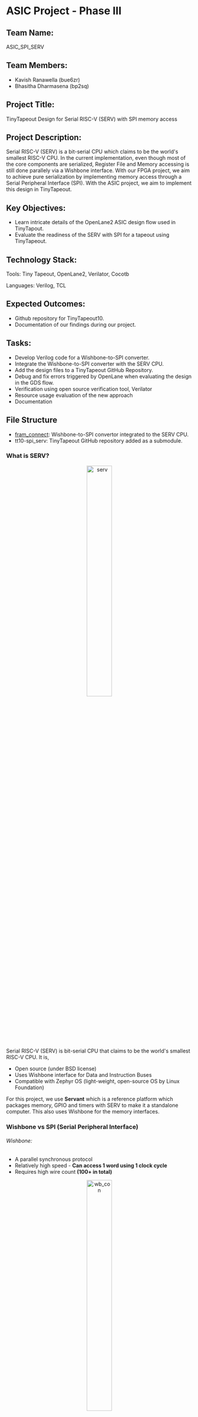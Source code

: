 # ASIC Project - Phase III

## Team Name: 
ASIC_SPI_SERV

## Team Members:
- Kavish Ranawella (bue6zr)
- Bhasitha Dharmasena (bp2sq)

## Project Title:
TinyTapeout Design for Serial RISC-V (SERV) with SPI memory access

## Project Description:
Serial RISC-V (SERV) is a bit-serial CPU which claims to be the world's smallest RISC-V CPU. In the current implementation, even though most of the core components are serialized, Register File and Memory accessing is still done parallely via a Wishbone interface. With our FPGA project, we aim to achieve pure serialization by implementing memory access through a Serial Peripheral Interface (SPI). With the ASIC project, we aim to implement this design in TinyTapeout.

## Key Objectives:
- Learn intricate details of the OpenLane2 ASIC design flow used in TinyTapout.
- Evaluate the readiness of the SERV with SPI for a tapeout using TinyTapeout.


## Technology Stack:
Tools: Tiny Tapeout, OpenLane2, Verilator, Cocotb

Languages: Verilog, TCL


## Expected Outcomes:
- Github repository for TinyTapeout10.
- Documentation of our findings during our project.


## Tasks:
- Develop Verilog code for a Wishbone-to-SPI converter.
- Integrate the Wishbone-to-SPI converter with the SERV CPU.
- Add the design files to a TinyTapeout GitHub Repository.
- Debug and fix errors triggered by OpenLane when evaluating the design in the GDS flow.
- Verification using open source verification tool, Verilator
- Resource usage evaluation of the new approach
- Documentation

## File Structure
- [fram_connect](https://github.com/hplp/2025-asic-design-projects-asic_spi_i2c/tree/main/fram_connect): Wishbone-to-SPI convertor integrated to the SERV CPU.
- tt10-spi_serv: TinyTapeout GitHub repository added as a submodule.




### What is SERV?

<figure style="text-align: center;">
  <img src="images/serv.png" alt="serv" width="40%">
</figure>

Serial RISC-V (SERV) is bit-serial CPU that claims to be the world's smallest RISC-V CPU. It is,
- Open source (under BSD license)
- Uses Wishbone interface for Data and Instruction Buses
- Compatible with Zephyr OS (light-weight, open-source OS by Linux Foundation)

For this project, we use **Servant** which is a reference platform which packages memory, GPIO and timers with SERV to make it a standalone computer. This also uses Wishbone for the memory interfaces.

### Wishbone vs SPI (Serial Peripheral Interface)

###### Wishbone:
- A parallel synchronous protocol
- Relatively high speed - **Can access 1 word using 1 clock cycle**
- Requires high wire count **(100+ in total)**

<figure style="text-align: center;">
  <img src="images/wb_con_2.png" alt="wb_con" width=40%">
  <figcaption>Figure:Wishbone Connection</figcaption>
</figure>


###### SPI
- A synchronized serial communication protocol
- Can integrate with **4 wires total**
- A Master-Slave Architecture
- Relatively slow - **require 64 clock cycles to access 1 word** 

<figure style="margin: 0 auto; text-align: center; width: 40%;">
  <img src="images/spi_con.png" alt="spi_read" style="width: 35%;">
  <figcaption>Figure: SPI Connection</figcaption>
</figure>



<figure style="margin: 0 auto; text-align: center; width: 35%;">
  <img src="images/spi_read_2.png" alt="spi_read" style="width: 40%;">
  <figcaption>Figure: SPI Read Operation</figcaption>
</figure>



## Results
#### TinyTapeout Implementation

<p align="center">
  <img src="images/ttlogo_400.png" alt="utilization_error" width="30%">


The SPI-SERV design was hardened using the TinyTapeout(TT) repository. The final TT implementation made use of a totl of 3X2 tiles with a 80% placement density. The final utilization was 64.5% with a total wire length of 243537um. The picture illustrats the 3D rendered image of the final design on TT. 

<p align="center">
  <img src="images/TT_3D_rendered.png" alt="utilization_error" width="80%">
</p>

#### Cocotb Testing
TT uses cocotb for testing purposes. The cocotb testing scripts were updated to sanity test the design upon updating them. The image below shows an example of how the cocotb tests the design files for store word and load world (printing 'Yes' tests for load word specifically)

<p align="center">
  <img src="images/cocotb_tests.png" alt="utilization_error" width="80%">
  <figcaption style="text-align: center;">Figure: cocotb tests</figcaption>
</p>

#### TinyTapeout Resource Utilization
The image below shows the overview resource utilization in TT.

<p align="center">
  <img src="images/TT_resource_utilization.png" alt="utilization_error" width="80%">
  <figcaption>Figure: TinyTapeout Resource Utilization</figcaption>
</p>

#### Verification 
###### The Dining Philosophers Problem
The Dining Philosophers Problem is a classic example in computer science that illustrates issues related to synchronization, concurrency, and resource sharing. 

<p align="center">
  <img src="images/at_the_table.png" alt="utilization_error" width="40%">
</p>

* There are five philosophers sitting around a circular table.
* Each philosopher alternates between thinking and eating.
* In front of each philosopher is a plate of spaghetti, and between each pair of philosophers is one fork (so 5 philosophers, 5 forks total).
* To eat, a philosopher needs both the left and right forks.
* A philosopher must pick up the left fork and the right fork, eat, and then put them down.

The Verilog design was also verified using the open soure verification tool, Verilator. The video demo below shows how the the design was simulated for the Dining Philosophers Problem in Verilator.

<p align="center">
  <a href="https://drive.google.com/file/d/1RlvJeYeywYfrMxeHt2FA7NISYa-Ry-am/view?usp=share_link">
    <img src="images/Verilator_test.png" alt="Video Preview" width="80%">
  </a>
</p>

#### Final Overview and Outlook
The project successfully decoupls the in-built memory in SERV and successfully replaces that with an expternal SPI-FRAM. With SPI interface, the external memory can be accessed using a total of 4 wires. This also reduces the total logic footprint requirement in the SERV. This proves that it is possible to implement a external memory accessing using serial SPI protocol for SERV. Therefore with further work, it is possible to achieve a fully bit-serial architecture for SERV with SPI memory accessing. 
